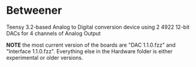 # Betweener

Teensy 3.2-based Analog to Digital conversion device using 2 4922 12-bit DACs for 4 channels of Analog Output

**NOTE** the most current version of the boards are "DAC 1.1.0.fzz" and "Interface 1.1.0.fzz". Everything else in the Hardware folder is either experimental or older versions.
